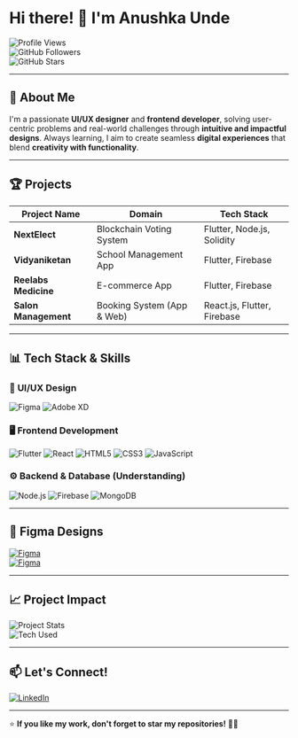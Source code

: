 # Hi there! 👋 I'm Anushka Unde  

![Profile Views](https://komarev.com/ghpvc/?username=Anushka-Unde&style=flat-square&color=blue)  
![GitHub Followers](https://img.shields.io/github/followers/Anushka-Unde?style=social)  
![GitHub Stars](https://img.shields.io/github/stars/Anushka-Unde?style=social)  

---

## 🚀 About Me  
I'm a passionate **UI/UX designer** and **frontend developer**, solving user-centric problems and real-world challenges through **intuitive and impactful designs**. Always learning, I aim to create seamless **digital experiences** that blend **creativity with functionality**.

---

## 🏆 Projects  


| **Project Name**       | **Domain**                | **Tech Stack** |
|------------------------|--------------------------|----------------|
| **NextElect**         | Blockchain Voting System  | Flutter, Node.js, Solidity |
| **Vidyaniketan**      | School Management App     | Flutter, Firebase |
| **Reelabs Medicine**  | E-commerce App           | Flutter, Firebase |
| **Salon Management**  | Booking System (App & Web) | React.js, Flutter, Firebase |

---

## 📊 Tech Stack & Skills  

### 🎨 **UI/UX Design**
![Figma](https://img.shields.io/badge/Figma-F24E1E?style=for-the-badge&logo=figma&logoColor=white)
![Adobe XD](https://img.shields.io/badge/Adobe%20XD-FF61F6?style=for-the-badge&logo=adobexd&logoColor=white)  

### 🖥️ **Frontend Development**
![Flutter](https://img.shields.io/badge/Flutter-02569B?style=for-the-badge&logo=flutter&logoColor=white)
![React](https://img.shields.io/badge/React-61DAFB?style=for-the-badge&logo=react&logoColor=black)
![HTML5](https://img.shields.io/badge/HTML5-E34F26?style=for-the-badge&logo=html5&logoColor=white)
![CSS3](https://img.shields.io/badge/CSS3-1572B6?style=for-the-badge&logo=css3&logoColor=white)
![JavaScript](https://img.shields.io/badge/JavaScript-F7DF1E?style=for-the-badge&logo=javascript&logoColor=black)  

### ⚙️ **Backend & Database (Understanding)**
![Node.js](https://img.shields.io/badge/Node.js-339933?style=for-the-badge&logo=node-dot-js&logoColor=white)
![Firebase](https://img.shields.io/badge/Firebase-FFCA28?style=for-the-badge&logo=firebase&logoColor=black)
![MongoDB](https://img.shields.io/badge/MongoDB-47A248?style=for-the-badge&logo=mongodb&logoColor=white)  

---

## 🎨 Figma Designs  

[![Figma](https://img.shields.io/badge/Figma-Salon%20Website-black?style=for-the-badge&logo=figma)](https://www.figma.com/design/aH5RjGoYZhjghUZKP7sm3M/salonweb?node-id=3-3&t=gKCVysGX5UDiABre-1)  
[![Figma](https://img.shields.io/badge/Figma-Salon%20App-black?style=for-the-badge&logo=figma)](https://www.figma.com/design/irxpoLU9AEgUNOyd5dDE83/Salonmanageapp?node-id=6-4&t=7E47dX6OSGlhqugl-1)  

---

## 📈 Project Impact  

![Project Stats](https://img.shields.io/badge/Projects-4-blue?style=for-the-badge)  
![Tech Used](https://img.shields.io/badge/Flutter-100%25-orange?style=for-the-badge)  

---

## 📫 Let's Connect!  

[![LinkedIn](https://img.shields.io/badge/LinkedIn-0077B5?style=for-the-badge&logo=linkedin&logoColor=white)](https://www.linkedin.com/in/anushka-unde-a389a3271/)  

---

⭐ **If you like my work, don't forget to star my repositories!** 🚀✨  
